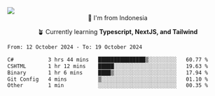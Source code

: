 
<img align = "center" src="https://readme-typing-svg.herokuapp.com?font=Fira+Code&size=25&pause=1000&color=00F713&center=true&vCenter=true&random=false&width=850&height=70&lines=Hi+There+%F0%9F%91%8B%2C+Im+Julian+Caesar;"/>
<br>

<div align = "center">
  📌 I'm from Indonesia
  
  🪴 Currently learning **Typescript, NextJS, and Tailwind**
</div>

<!--START_SECTION:waka-->

```txt
From: 12 October 2024 - To: 19 October 2024

C#           3 hrs 44 mins   ███████████████▒░░░░░░░░░   60.77 %
CSHTML       1 hr 12 mins    █████░░░░░░░░░░░░░░░░░░░░   19.63 %
Binary       1 hr 6 mins     ████▒░░░░░░░░░░░░░░░░░░░░   17.94 %
Git Config   4 mins          ▒░░░░░░░░░░░░░░░░░░░░░░░░   01.10 %
Other        1 min           ░░░░░░░░░░░░░░░░░░░░░░░░░   00.35 %
```

<!--END_SECTION:waka-->
